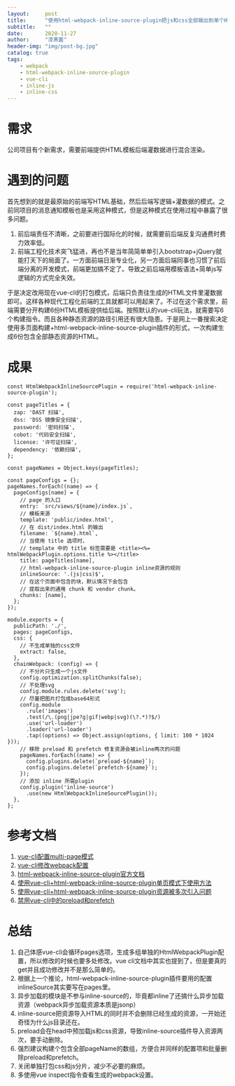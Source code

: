 ```yaml
---
layout:     post
title:      "使用html-webpack-inline-source-plugin把js和css全部输出到单个HTML页面"
subtitle:   ""
date:       2020-11-27
author:     "漆黑菌"
header-img: "img/post-bg.jpg"
catalog: true
tags:
    - webpack
    - html-webpack-inline-source-plugin
    - vue-cli
    - inline-js
    - inline-css
---
```


# 需求
公司项目有个新需求，需要前端提供HTML模板后端灌数据进行混合渲染。

# 遇到的问题
首先想到的就是最原始的前端写HTML基础，然后后端写逻辑+灌数据的模式。之前同项目的消息通知模板也是采用这种模式，但是这种模式在使用过程中暴露了很多问题。

1. 前后端责任不清晰，之前要进行国际化的时候，就需要前后端反复沟通费时费力效率低。
2. 前端工程化技术突飞猛进，再也不是当年简简单单引入bootstrap+jQuery就能打天下的局面了。一方面前端日渐专业化，另一方面后端同事也习惯了前后端分离的开发模式，前端更加搞不定了。导致之前后端用模板语法+简单js写逻辑的方式完全失效。

于是决定改用现在vue-cli的打包模式，后端只负责往生成的HTML文件里灌数据即可。这样各种现代工程化前端的工具就都可以用起来了。不过在这个需求里，前端需要分开构建6份HTML模板提供给后端。按照默认的vue-cli玩法，就需要写6个构建指令。而且各种静态资源的路径引用还有很大隐患。于是网上一番搜索决定使用多页面构建+html-webpack-inline-source-plugin插件的形式，一次构建生成6份包含全部静态资源的HTML。

# 成果
```
const HtmlWebpackInlineSourcePlugin = require('html-webpack-inline-source-plugin');

const pageTitles = {
  zap: 'DAST 扫描',
  dss: 'DSS 镜像安全扫描',
  password: '密码扫描',
  cobot: '代码安全扫描',
  license: '许可证扫描',
  dependency: '依赖扫描',
};

const pageNames = Object.keys(pageTitles);

const pageConfigs = {};
pageNames.forEach((name) => {
  pageConfigs[name] = {
    // page 的入口
    entry: `src/views/${name}/index.js`,
    // 模板来源
    template: 'public/index.html',
    // 在 dist/index.html 的输出
    filename: `${name}.html`,
    // 当使用 title 选项时，
    // template 中的 title 标签需要是 <title><%= htmlWebpackPlugin.options.title %></title>
    title: pageTitles[name],
    // html-webpack-inline-source-plugin inline资源的规则
    inlineSource: '.(js|css)$',
    // 在这个页面中包含的块，默认情况下会包含
    // 提取出来的通用 chunk 和 vendor chunk。
    chunks: [name],
  };
});

module.exports = {
  publicPath: './',
  pages: pageConfigs,
  css: {
    // 不生成单独的css文件
    extract: false,
  },
  chainWebpack: (config) => {
    // 不分片只生成一个js文件
    config.optimization.splitChunks(false);
    // 不处理svg
    config.module.rules.delete('svg');
    // 尽量把图片打包成base64形式
    config.module
      .rule('images')
      .test(/\.(png|jpe?g|gif|webp|svg)(\?.*)?$/)
      .use('url-loader')
      .loader('url-loader')
      .tap((options) => Object.assign(options, { limit: 100 * 1024 }));
    // 移除 preload 和 prefetch 修复资源会被inline两次的问题
    pageNames.forEach((name) => {
      config.plugins.delete(`preload-${name}`);
      config.plugins.delete(`prefetch-${name}`);
    });
    // 添加 inline 所需plugin
    config.plugin('inline-source')
      .use(new HtmlWebpackInlineSourcePlugin());
  },
};
```

# 参考文档
1. [vue-cli配置multi-page模式](https://cli.vuejs.org/zh/config/#pages "vue-cli配置multi-page模式")
2. [vue-cli修改webpack配置](https://cli.vuejs.org/zh/guide/webpack.html#%E7%AE%80%E5%8D%95%E7%9A%84%E9%85%8D%E7%BD%AE%E6%96%B9%E5%BC%8F "vue-cli修改webpack配置")
3. [html-webpack-inline-source-plugin官方文档](https://github.com/DustinJackson/html-webpack-inline-source-plugin "html-webpack-inline-source-plugin官方文档")
4. [使用vue-cli+html-webpack-inline-source-plugin单页模式下使用方法](https://stackoverflow.com/questions/58274001/vue-cli-combine-build-output-to-a-single-html-file "使用vue-cli+html-webpack-inline-source-plugin单页模式下使用方法")
5. [使用vue-cli+html-webpack-inline-source-plugin资源被多次引入问题](https://github.com/DustinJackson/html-webpack-inline-source-plugin/issues/50 "使用vue-cli+html-webpack-inline-source-plugin资源被多次引入问题")
6. [禁用vue-cli中的preload和prefetch](https://stackoverflow.com/questions/62150392/how-disable-link-async-module-prefetch-preload-by-default-with-vue-cli-4-3)

# 总结
1. 自己体感vue-cli会循环pages选项，生成多组单独的HtmlWebpackPlugin配置，所以修改的时候也要多处修改。vue cli文档中其实也提到了，但是要真的get并且成功修改并不是那么简单的。
2. 根据上一个推论，html-webpack-inline-source-plugin插件要用的配置inlineSource其实要写在pages里。
3. 异步加载的模块是不参与inline-source的，毕竟都inline了还搞什么异步加载资源（webpack异步加载资源本质是jsonp）
4. inline-source把资源导入HTML的同时并不会删除已经生成的资源，一开始还奇怪为什么js目录还在。
5. preload会在head中预加载js和css资源，导致inline-source插件导入资源两次，要手动删除。
6. 强烈建议构建个包含全部pageName的数组，方便合并同样的配置项和批量删除preload和prefetch。
7. 关闭单独打包css和js分片，减少不必要的麻烦。
8. 多使用vue inspect指令查看生成的webpack设置。

